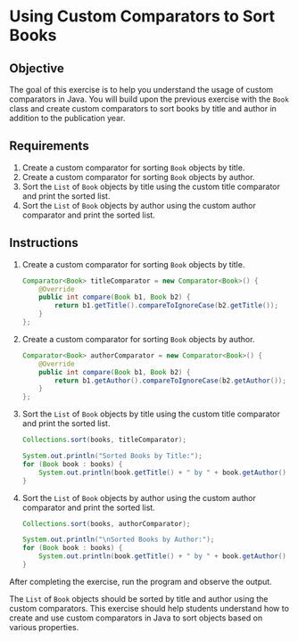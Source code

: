 # Using Custom Comparators to Sort Books

## Objective

The goal of this exercise is to help you understand the usage of custom comparators in Java. You will build upon the previous exercise with the `Book` class and create custom comparators to sort books by title and author in addition to the publication year.

## Requirements

1. Create a custom comparator for sorting `Book` objects by title.
2. Create a custom comparator for sorting `Book` objects by author.
3. Sort the `List` of `Book` objects by title using the custom title comparator and print the sorted list.
4. Sort the `List` of `Book` objects by author using the custom author comparator and print the sorted list.

## Instructions

1. Create a custom comparator for sorting `Book` objects by title.

   ```java
   Comparator<Book> titleComparator = new Comparator<Book>() {
       @Override
       public int compare(Book b1, Book b2) {
           return b1.getTitle().compareToIgnoreCase(b2.getTitle());
       }
   };
   ```

2. Create a custom comparator for sorting `Book` objects by author.

   ```java
   Comparator<Book> authorComparator = new Comparator<Book>() {
       @Override
       public int compare(Book b1, Book b2) {
           return b1.getAuthor().compareToIgnoreCase(b2.getAuthor());
       }
   };
   ```

3. Sort the `List` of `Book` objects by title using the custom title comparator and print the sorted list.

   ```java
   Collections.sort(books, titleComparator);

   System.out.println("Sorted Books by Title:");
   for (Book book : books) {
       System.out.println(book.getTitle() + " by " + book.getAuthor() + " (" + book.getPublicationYear() + ")");
   }
   ```

4. Sort the `List` of `Book` objects by author using the custom author comparator and print the sorted list.

   ```java
   Collections.sort(books, authorComparator);

   System.out.println("\nSorted Books by Author:");
   for (Book book : books) {
       System.out.println(book.getTitle() + " by " + book.getAuthor() + " (" + book.getPublicationYear() + ")");
   }
   ```

After completing the exercise, run the program and observe the output.

The `List` of `Book` objects should be sorted by title and author using the custom comparators. This exercise should help students understand how to create and use custom comparators in Java to sort objects based on various properties.
